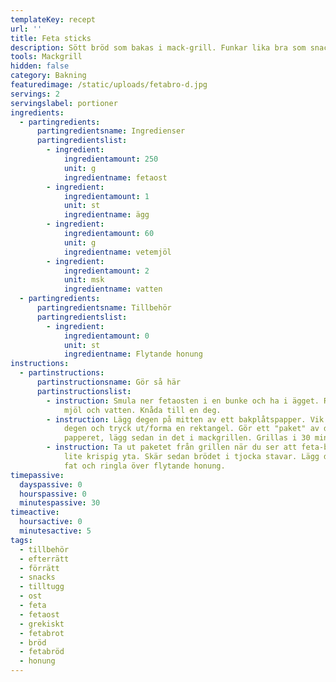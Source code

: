```yaml
---
templateKey: recept
url: ''
title: Feta sticks
description: Sött bröd som bakas i mack-grill. Funkar lika bra som snacks eller efterrätt.
tools: Mackgrill
hidden: false
category: Bakning
featuredimage: /static/uploads/fetabro-d.jpg
servings: 2
servingslabel: portioner
ingredients:
  - partingredients:
      partingredientsname: Ingredienser
      partingredientslist:
        - ingredient:
            ingredientamount: 250
            unit: g
            ingredientname: fetaost
        - ingredient:
            ingredientamount: 1
            unit: st
            ingredientname: ägg
        - ingredient:
            ingredientamount: 60
            unit: g
            ingredientname: vetemjöl
        - ingredient:
            ingredientamount: 2
            unit: msk
            ingredientname: vatten
  - partingredients:
      partingredientsname: Tillbehör
      partingredientslist:
        - ingredient:
            ingredientamount: 0
            unit: st
            ingredientname: Flytande honung
instructions:
  - partinstructions:
      partinstructionsname: Gör så här
      partinstructionslist:
        - instruction: Smula ner fetaosten i en bunke och ha i ägget. Rör runt. Ha sedan i
            mjöl och vatten. Knåda till en deg.
        - instruction: Lägg degen på mitten av ett bakplåtspapper. Vik över papperet på
            degen och tryck ut/forma en rektangel. Gör ett "paket" av degen och
            papperet, lägg sedan in det i mackgrillen. Grillas i 30 minuter.
        - instruction: Ta ut paketet från grillen när du ser att feta-brödet fått färg och
            lite krispig yta. Skär sedan brödet i tjocka stavar. Lägg dem på ett
            fat och ringla över flytande honung.
timepassive:
  dayspassive: 0
  hourspassive: 0
  minutespassive: 30
timeactive:
  hoursactive: 0
  minutesactive: 5
tags:
  - tillbehör
  - efterrätt
  - förrätt
  - snacks
  - tilltugg
  - ost
  - feta
  - fetaost
  - grekiskt
  - fetabrot
  - bröd
  - fetabröd
  - honung
---
```

